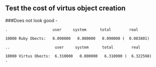## Test the cost of virtus object creation

###Does not look good -


    .                    user     system      total        real
    
    10000 Ruby Obects:   0.090000   0.000000   0.090000 (  0.083801)
    
    ..                    user     system      total        real
    
    10000 Virtus Obects:  6.310000   0.000000   6.310000 (  6.322598)
    .
